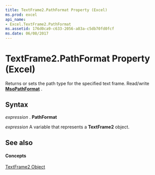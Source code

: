 ```yaml
---
title: TextFrame2.PathFormat Property (Excel)
ms.prod: excel
api_name:
- Excel.TextFrame2.PathFormat
ms.assetid: 176d0ca9-c633-2056-a83a-c5db70fd0fcf
ms.date: 06/08/2017
---
```



# TextFrame2.PathFormat Property (Excel)

Returns or sets the path type for the specified text frame. Read/write  **[MsoPathFormat](http://msdn.microsoft.com/library/744f8ecf-7a08-4bd3-eb8d-1dde193d71b4%28Office.15%29.aspx)** .


## Syntax

 _expression_ . **PathFormat**

 _expression_ A variable that represents a **TextFrame2** object.


## See also


#### Concepts


[TextFrame2 Object](Excel.TextFrame2.md)

